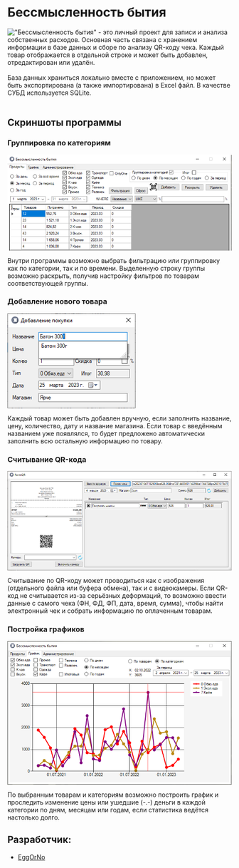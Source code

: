 # Бессмысленность бытия
<img  align="left" src="phonebook_notebook.ico">
"Бессмысленность бытия" - это личный проект для записи и анализа собственных расходов. Основная часть связана с хранением информации в базе данных и сборе по анализу QR-коду чека. Каждый товар отображается в отдельной строке и может быть добавлен, отредактирован или удалён.
<br/><br/>
База данных храниться локально вместе с приложением, но может быть экспортирована (а также импортирована) в Excel файл. В качестве СУБД используется SQLite.
<br/><br/>


## Скриншоты программы

### Группировка по категориям

<img  align="center" src="Pictures/OnMonth.png">

Внутри программы возможно выбрать фильтрацию или группировку как по категории, так и по времени. Выделенную строку группы возможно раскрыть, получив настройку фильтров по товарам соответствующей группы.


### Добавление нового товара

<img  align="center" src="Pictures/AddNew.png">

Каждый товар может быть добавлен вручную, если заполнить название, цену, количество, дату и название магазина. Если товар с введённым названием уже появлялся, то будет предложено автоматически заполнить всю остальную информацию по товару.


### Считывание QR-кода

<img  align="center" src="Pictures/QR.png">

Считывание по QR-коду может проводиться как с изображения (отдельного файла или буфера обмена), так и с видеокамеры. Если QR-код не считывается из-за серьёзных деформаций, то возможно ввести данные с самого чека (ФН, ФД, ФП, дата, время, сумма), чтобы найти электронный чек и собрать информацию по оплаченным товарам.


### Постройка графиков

<img  align="center" src="Pictures/Graph.png">
  
По выбранным товарам и категориям возможно построить график и проследить изменение цены или ушедшие (-.-) деньги в каждой категории по дням, месяцам или годам, если статистика ведётся настолько долго.


## Разработчик:

- [EggOrNo](https://github.com/EggOrNo)
